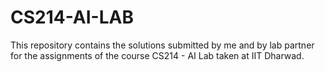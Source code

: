 # CS214-AI-LAB
This repository contains the solutions submitted by me and by lab partner for the assignments of the course CS214 - AI Lab taken at IIT Dharwad.

